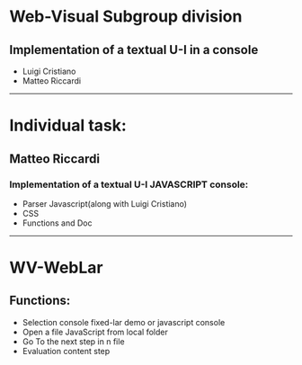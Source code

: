 # Web-Visual Subgroup division
## Implementation of a textual U-I in a console 
- Luigi Cristiano
- Matteo Riccardi

- - -

# Individual task:
## Matteo Riccardi
### Implementation of a textual U-I JAVASCRIPT console:
- Parser  Javascript(along with Luigi Cristiano)
- CSS
- Functions and Doc

- - -

# WV-WebLar

## Functions:
- Selection console fixed-lar demo or javascript console
- Open a file JavaScript from local folder
- Go To the next step in n file
- Evaluation content step

